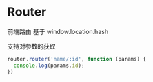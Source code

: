 # Router
前端路由 基于 window.location.hash

支持对参数的获取
``` javascript
router.router('name/:id', function (params) {
  console.log(params.id);
})
```

